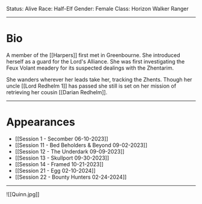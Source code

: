 Status: Alive
Race: Half-Elf
Gender: Female
Class: Horizon Walker Ranger

---
# Bio

A member of the [[Harpers]] first met in Greenbourne. She introduced herself as a guard for the Lord's Alliance. She was first investigating the Feux Volant meadery for its suspected dealings with the Zhentarim.

She wanders wherever her leads take her, tracking the Zhents. Though her uncle [[Lord Redhelm 1]] has passed she still is set on her mission of retrieving her cousin [[Darian Redhelm]]. 

---
# Appearances

- [[Session 1 - Secomber 06-10-2023]]
- [[Session 11 - Bed Beholders & Beyond 09-02-2023]]
- [[Session 12 - The Underdark 09-09-2023]]
- [[Session 13 - Skullport 09-30-2023]]
- [[Session 14 - Framed 10-21-2023]]
- [[Session 21 - Egg 02-10-2024]]
- [[Session 22 - Bounty Hunters 02-24-2024]]

---

![[Quinn.jpg]]